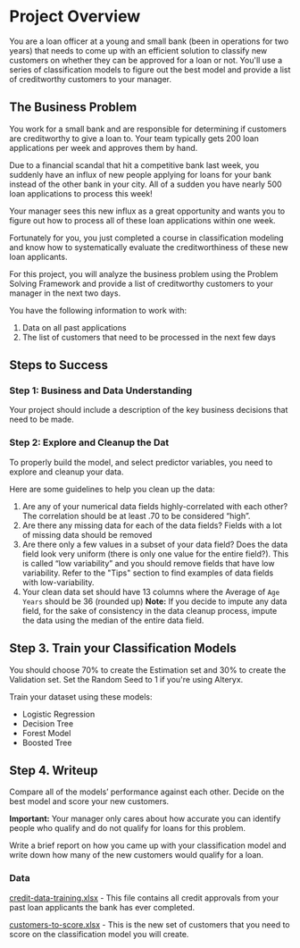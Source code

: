 # Project Overview #
You are a loan officer at a young and small bank (been in operations for two years) that needs to come up with an efficient solution to classify new customers on whether they can be approved for a loan or not. You'll use a series of classification models to figure out the best model and provide a list of creditworthy customers to your manager.

## The Business Problem ##

You work for a small bank and are responsible for determining if customers are creditworthy to give a loan to. Your team typically gets 200 loan applications per week and approves them by hand.

Due to a financial scandal that hit a competitive bank last week, you suddenly have an influx of new people applying for loans for your bank instead of the other bank in your city. All of a sudden you have nearly 500 loan applications to process this week!

Your manager sees this new influx as a great opportunity and wants you to figure out how to process all of these loan applications within one week.

Fortunately for you, you just completed a course in classification modeling and know how to systematically evaluate the creditworthiness of these new loan applicants.

For this project, you will analyze the business problem using the Problem Solving Framework and provide a list of creditworthy customers to your manager in the next two days.

You have the following information to work with:

  1. Data on all past applications
  2. The list of customers that need to be processed in the next few days

## Steps to Success ##

### Step 1: Business and Data Understanding ###
Your project should include a description of the key business decisions that need to be made.

### Step 2: Explore and Cleanup the Dat ### 
To properly build the model, and select predictor variables, you need to explore and cleanup your data.

Here are some guidelines to help you clean up the data:

  1. Are any of your numerical data fields highly-correlated with each other? The correlation should be at least .70 to be considered “high”.
  2. Are there any missing data for each of the data fields? Fields with a lot of missing data should be removed
  3. Are there only a few values in a subset of your data field? Does the data field look very uniform (there is only one value for the entire field?). This is called “low variability” and you should remove fields that have low variability. Refer to the "Tips" section to find examples of data fields with low-variability.
  4. Your clean data set should have 13 columns where the Average of `Age Years` should be 36 (rounded up)
**Note:** If you decide to impute any data field, for the sake of consistency in the data cleanup process, impute the data using the median of the entire data field.

## Step 3. Train your Classification Models ## 
You should choose 70% to create the Estimation set and 30% to create the Validation set. Set the Random Seed to 1 if you're using Alteryx.

Train your dataset using these models:

  * Logistic Regression
  * Decision Tree
  * Forest Model
  * Boosted Tree

## Step 4. Writeup ##
Compare all of the models’ performance against each other. Decide on the best model and score your new customers.

**Important:** Your manager only cares about how accurate you can identify people who qualify and do not qualify for loans for this problem.

Write a brief report on how you came up with your classification model and write down how many of the new customers would qualify for a loan.


### Data ###

[credit-data-training.xlsx](https://github.com/AntoniosFl/Predictive-Analytics-for-Business-Nanodegree/blob/main/predicting-default-risk/credit-data-training.xlsx) - This file contains all credit approvals from your past loan applicants the bank has ever completed.

[customers-to-score.xlsx](https://github.com/AntoniosFl/Predictive-Analytics-for-Business-Nanodegree/blob/main/predicting-default-risk/customers-to-score.xlsx) - This is the new set of customers that you need to score on the classification model you will create.
